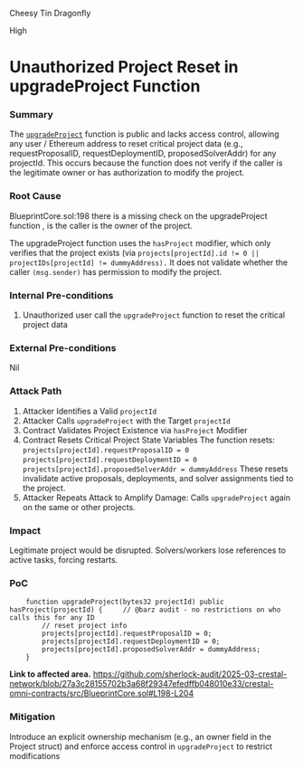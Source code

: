 Cheesy Tin Dragonfly

High

# Unauthorized Project Reset in upgradeProject Function

### Summary

The [`upgradeProject`](https://github.com/sherlock-audit/2025-03-crestal-network/blob/27a3c28155702b3a68f29347efedffb048010e33/crestal-omni-contracts/src/BlueprintCore.sol#L198-L204) function is public and lacks access control, allowing any user / Ethereum address to reset critical project data (e.g., requestProposalID, requestDeploymentID, proposedSolverAddr) for any projectId. This occurs because the function does not verify if the caller is the legitimate owner or has authorization to modify the project. 

### Root Cause

BlueprintCore.sol:198 there is a missing check on the upgradeProject function , is the caller is the owner of the project.

The upgradeProject function uses the `hasProject` modifier, which only verifies that the project exists (via `projects[projectId].id != 0 || projectIDs[projectId] != dummyAddress).` It does not validate whether the caller `(msg.sender)` has permission to modify the project.

### Internal Pre-conditions

1. Unauthorized user call the `upgradeProject` function to reset the critical project data

### External Pre-conditions

Nil

### Attack Path

1. Attacker Identifies a Valid `projectId`
2. Attacker Calls `upgradeProject` with the Target `projectId`
3. Contract Validates Project Existence via `hasProject` Modifier
4. Contract Resets Critical Project State Variables
    The function resets:
    `projects[projectId].requestProposalID = 0`
    `projects[projectId].requestDeploymentID = 0`
    `projects[projectId].proposedSolverAddr = dummyAddress`
     These resets invalidate active proposals, deployments, and solver assignments tied to the project.
5. Attacker Repeats Attack to Amplify Damage:  Calls `upgradeProject` again on the same or other projects.

### Impact

Legitimate project would be disrupted. Solvers/workers lose references to active tasks, forcing restarts.

### PoC

```solidity
    function upgradeProject(bytes32 projectId) public hasProject(projectId) {     // @barz audit - no restrictions on who calls this for any ID
        // reset project info
        projects[projectId].requestProposalID = 0;
        projects[projectId].requestDeploymentID = 0;
        projects[projectId].proposedSolverAddr = dummyAddress;
    }
```

**Link to affected area.**
https://github.com/sherlock-audit/2025-03-crestal-network/blob/27a3c28155702b3a68f29347efedffb048010e33/crestal-omni-contracts/src/BlueprintCore.sol#L198-L204

### Mitigation

Introduce an explicit ownership mechanism (e.g., an owner field in the Project struct) and enforce access control in `upgradeProject` to restrict modifications